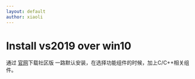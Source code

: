 ```yaml
---
layout: default
author: xiaoli
---
```


# Install vs2019 over win10
通过 [官网](https://visualstudio.microsoft.com/zh-hans/vs/)下载社区版
一路默认安装，在选择功能组件的时候，加上C/C++相关组件。